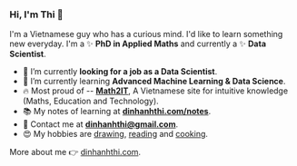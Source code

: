 ### Hi, I'm Thi 👋

I'm a Vietnamese guy who has a curious mind. I'd like to learn something new everyday. I'm a ✨ **PhD in Applied Maths** and currently a ✨ **Data Scientist**.

- 🔭 I’m currently __looking for a job as a Data Scientist__.
- 🌱 I’m currently learning __Advanced Machine Learning & Data Science__.
- 🔥 Most proud of -- **[Math2IT](http://math2it.com/)**, A Vietnamese site for intuitive knowledge (Maths, Education and Technology).
- 📚 My notes of learning at **[dinhanhthi.com/notes](http://dinhanhthi.com/notes)**.
- 💌 Contact me at **[dinhanhthi@gmail.com](mailto:dinhanhthi@gmail.com)**.
- 😍 My hobbies are [drawing](https://photos.app.goo.gl/9OVEkdTjmtRPg7vC3), [reading](https://www.goodreads.com/user/show/19630622-thi-dinh) and [cooking](https://goo.gl/photos/yQXdQws1LLS16x5v5).

More about me 👉 [dinhanhthi.com](https://dinhanhthi.com).